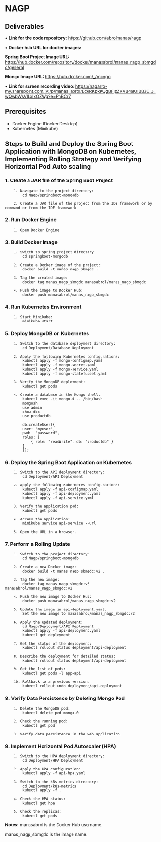 # NAGP
## Deliverables

• **Link for the code repository:** https://github.com/abrolmanas/nagp

• **Docker hub URL for docker images:** 

**Spring Boot Project Image URL:** https://hub.docker.com/repository/docker/manasabrol/manas_nagp_sbmgdc/general

**Mongo Image URL:** https://hub.docker.com/_/mongo

• **Link for screen recording video:** https://nagarro-my.sharepoint.com/:v:/p/manas_abrol/EceRKpkKQgBFjpZKVu4alUIBBZE_3_wQwbWsVILxIxOZWg?e=PnBCr7

## Prerequisites
- Docker Engine (Docker Desktop)
- Kubernetes (Minikube)

## Steps to Build and Deploy the Spring Boot Application with MongoDB on Kubernetes, Implementing Rolling Strategy and Verifying Horizontal Pod Auto scaling

### 1. Create a JAR file of the Spring Boot Project
		1. Navigate to the project directory:
			cd Nagp/springboot-mongodb
   
		2. Create a JAR file of the project from the IDE framework or by command or from the IDE framework
			
### 2. Run Docker Engine
		1. Open Docker Engine

### 3. Build Docker Image

		1. Switch to spring project directory
			cd springboot-mongodb

		2. Create a Docker image of the project:
			docker build -t manas_nagp_sbmgdc .
		
		3. Tag the created image:
			docker tag manas_nagp_sbmgdc manasabrol/manas_nagp_sbmgdc

		4. Push the image to Docker Hub:
			docker push manasabrol/manas_nagp_sbmgdc

### 4. Run Kubernetes Environment

		1. Start Minikube:
			minikube start

### 5. Deploy MongoDB on Kubernetes
		
		1. Switch to the database deployment directory:
			cd Deployment/Database Deployment

		2. Apply the following Kubernetes configurations:
			kubectl apply -f mongo-configmap.yaml
			kubectl apply -f mongo-secret.yaml
			kubectl apply -f mongo-service.yaml
			kubectl apply -f mongo-statefulset.yaml
		
		3. Verify the MongoDB deployment:
			kubectl get pods

		4. Create a database in the Mongo shell:
			kubectl exec -it mongo-0 -- /bin/bash
			mongosh
			use admin
			show dbs
			use productdb
			
			db.createUser({
			user: "myuser",
			pwd:  "password",
			roles: [
				{ role: "readWrite", db: "productdb" }
			]
			});

### 6. Deploy the Spring Boot Application on Kubernetes
	
		1. Switch to the API deployment directory:
			cd Deployment/API Deployment

		2. Apply the following Kubernetes configurations:
			kubectl apply -f api-configmap.yaml
			kubectl apply -f api-deployment.yaml
			kubectl apply -f api-service.yaml

		3. Verify the application pod:
			kubectl get pods

		4. Access the application:
			minikube service api-service --url

		5. Open the URL in a browser.
		
### 7. Perform a Rolling Update
	
		1. Switch to the project directory:
			cd Nagp/springboot-mongodb

		2. Create a new Docker image:
			docker build -t manas_nagp_sbmgdc:v2 .

		3. Tag the new image:
			docker tag manas_nagp_sbmgdc:v2 manasabrol/manas_nagp_sbmgdc:v2

		4. Push the new image to Docker Hub:
			docker push manasabrol/manas_nagp_sbmgdc:v2
			
		5. Update the image in api-deployment.yaml:
			Set the new image to manasabrol/manas_nagp_sbmgdc:v2
			
		6. Apply the updated deployment:
			cd Nagp/Deployment/API Deployment
			kubectl apply -f api-deployment.yaml
			kubectl get deployment

		7. Get the status of the deployment:
			kubectl rollout status deployment/api-deployment
		
		8. Describe the deployment for detailed status:
			kubectl rollout status deployment/api-deployment

		9. Get the list of pods:
			kubectl get pods -l app=api
		
		10. Rollback to a previous version:
			kubectl rollout undo deployment/api-deployment

### 8. Verify Data Persistence by Deleting Mongo Pod

		1. Delete the MongoDB pod:
			kubectl delete pod mongo-0

		2. Check the running pod:
			kubectl get pod

		3. Verify data persistence in the web application.
		
### 9. Implement Horizontal Pod Autoscaler (HPA)

		1. Switch to the HPA deployment directory:
			cd Deployment/HPA Deployment

		2. Apply the HPA configuration:
			kubectl apply -f api-hpa.yaml

		3. Switch to the k8s-metrics directory:
			cd Deployment/k8s-metrics
			kubectl apply -f .

		4. Check the HPA status:
			kubectl get hpa

		5. Check the replicas:
			kubectl get pods


**Notes:**
manasabrol is the Docker Hub username.

manas_nagp_sbmgdc is the image name.

